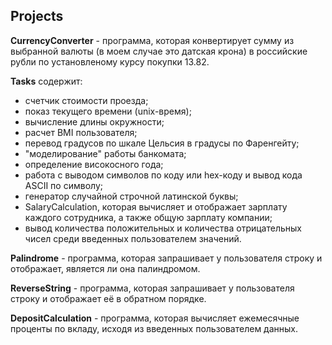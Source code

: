 ## Projects

**CurrencyConverter** - программа, которая конвертирует сумму из выбранной валюты (в моем случае это датская крона) в российские рубли по установленому курсу покупки 13.82.

**Tasks** содержит:
- счетчик стоимости проезда;
- показ текущего времени (unix-время);
- вычисление длины окружности;
- расчет BMI пользователя;
- перевод градусов по шкале Цельсия в градусы по Фаренгейту;
- "моделирование" работы банкомата;
- определение високосного года;
- работа с выводом символов по коду или hex-коду и вывод кода ASCII по символу;
- генератор случайной строчной латинской буквы;
- SalaryCalculation, которая вычисляет и отображает зарплату каждого сотрудника, а также общую зарплату компании;
- вывод количества положительных и количества отрицательных чисел среди введенных пользователем значений.

**Palindrome** - программа, которая запрашивает у пользователя строку и отображает, является ли она палиндромом.

**ReverseString** - программа, которая запрашивает у пользователя строку и отображает её в обратном порядке.

**DepositCalculation** - программа, которая вычисляет ежемесячные проценты по вкладу, исходя из введенных пользователем данных.
